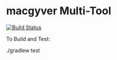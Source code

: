 macgyver Multi-Tool
==========

[![Build Status](https://travis-ci.org/if6was9/macgyver.png?branch=master)](https://travis-ci.org/if6was9/macgyver)

To Build and Test:

./gradlew test


